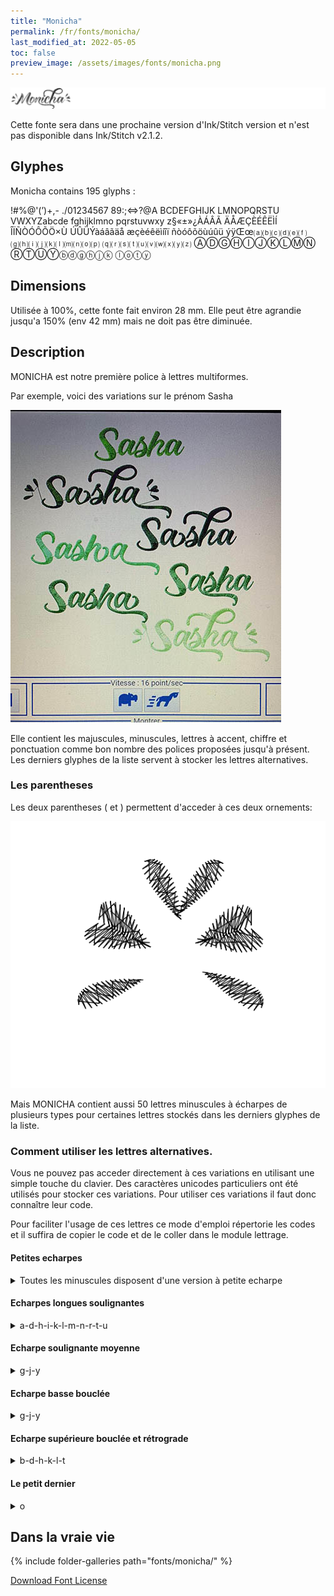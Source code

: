 ```yaml
---
title: "Monicha"
permalink: /fr/fonts/monicha/
last_modified_at: 2022-05-05
toc: false
preview_image: /assets/images/fonts/monicha.png
---
```

![monicha](/assets/images/fonts/monicha.png)


Cette fonte sera dans une prochaine version d'Ink/Stitch version et n'est pas disponible dans Ink/Stitch v2.1.2.

## Glyphes 
Monicha contains 195 glyphs :
	
!#%@'(’)+,-
./01234567
89:;<=>?@A
BCDEFGHIJK
LMNOPQRSTU
VWXYZabcde
fghijklmno
pqrstuvwxy
z§«±»¿ÀÁÂÃ
ÄÅÆÇÈÉÊËÌÍ
ÎÏÑÒÓÔÕÖ×Ù
ÚÛÜÝàáâãäå
æçèéêëìíîï
ñòóôõöùúûü
ýÿŒœ⒜⒝⒞⒟⒠⒡
⒢⒣⒤⒥⒦⒧⒨⒩⒪⒫
⒬⒭⒮⒯⒰⒱⒲⒳⒴⒵
ⒶⒹⒼⒽⒾⒿⓀⓁⓂⓃ
ⓇⓉⓊⓎⓑⓓⓖⓗⓙⓚ
ⓛⓞⓣⓨ


## Dimensions

Utilisée à 100%, cette fonte fait environ 28 mm. Elle peut être agrandie jusqu'a 150% (env 42 mm) mais ne doit pas être diminuée.

## Description

MONICHA est notre première police à lettres multiformes.

Par exemple, voici des variations sur le prénom Sasha

![Alternatives](/assets/images/fonts/monicha7.jpg)

Elle contient les majuscules, minuscules, lettres à accent, chiffre et ponctuation
comme bon nombre des polices proposées jusqu'à présent. Les derniers glyphes de la liste servent à stocker les lettres alternatives.

### Les parentheses

Les deux parentheses ( et ) permettent d'acceder à ces deux ornements:

![monica parentheses](/assets/images/fonts/monicaparentheses.png)


Mais MONICHA contient aussi 50 lettres minuscules à écharpes de plusieurs types pour certaines lettres stockés dans les derniers glyphes de la liste.

### Comment utiliser les lettres alternatives.

Vous ne pouvez pas acceder directement à ces variations en utilisant une simple touche du clavier. Des caractères unicodes particuliers ont été utilisés pour stocker ces variations. Pour utiliser ces variations il faut donc connaître leur code.

Pour faciliter l'usage de ces lettres ce mode d'emploi répertorie les codes et il suffira de copier le code et de le coller dans le module lettrage.

####  Petites echarpes
<details><summary>Toutes les minuscules disposent d'une version à petite echarpe</summary>


<img src="/assets/images/fonts/monichasmallswash.jpg" alt="Petite Echarpe" title="Petite Echarpe"><br>

Que l'on obtient en utilisant un de ces codes:<br><br>

⒜	⒝	⒞	⒟	⒠	⒡<br>

⒢	⒣	⒤	⒥	⒦	<br>

⒧	⒨	⒩	⒪	⒫<br>

⒬	⒭	⒮	⒯	⒰<br>

⒱	⒲	⒳	⒴	⒵<br>
	
</details>

####  Echarpes longues soulignantes
<details><summary>  a-d-h-i-k-l-m-n-r-t-u </summary>
	
<img src="/assets/images/fonts/monichalongswash.jpg" alt="Echarpe Longue Soulignante" title="Echarpe Longue Soulignante"><br>

Ces  11 lettres disposent de plus d'une longue écharpe soulignante.<br><br>


Elles ne doivent pas être suivies, sur deux lettres, par des lettres à jambage descendant (comme g-j-p-q-y-z) 
pour des raisons de superpositions de colonnes de satin.<br><br>

On les obtient en utilisant ces codes:<br>

<pre>Ⓐ			Ⓓ

	Ⓗ	Ⓘ		Ⓚ
	
Ⓛ	Ⓜ	Ⓝ

	Ⓡ		Ⓣ	Ⓤ</pre>

</details>

#### Echarpe soulignante moyenne 

<details><summary>  g-j-y </summary>

<img src="/assets/images/fonts/monichamediumswash.png" alt="Echarpe Moyenne Soulignante" title="Echarpe Moyenne Soulignante"><br>

Ces trois lettres disposent d'une écharpe soulignante moyenne.<br><br>

Elles ne doivent pas être suivie d'une lettre à jambage descendant.<br><br>

On les obtient en utilisant ces codes:<br>

Ⓖ	Ⓙ	Ⓨ

</details>

#### Echarpe basse bouclée 
<details><summary>  g-j-y </summary>

<img src="/assets/images/fonts/monichacurly.png" alt="Echarpe Basse Bouclée" title="Echarpe Basse Bouclée"><br>

Ces trois lettres disposent  aussi d'une version à écharpes basse bouclée.<br><br>

Elles ne doivent pas être suivies d'une lettre à jambage descendant sur deux lettres.<br><br>

On les obtient en utilisant ces codes:<br>

ⓖ	ⓙ	ⓨ
	
</details>

#### Echarpe supérieure bouclée et rétrograde
<details><summary> b-d-h-k-l-t </summary>

<img src="/assets/images/fonts/monichacurlyup.png" alt="Echarpe Superieure Bouclée" title="Echarpe Superieure Bouclée"><br>

Il existe 6 lettres à écharpe supérieure bouclée et rétrograde b-d-h-k-l-t.<br><br>

Elles ne doivent pas suivre deux lettres montantes, ni une majuscule sur ces deux poisitions 
pour des raisons de superpositions de colonnes de satin.<br><br>

On les obtient en utilisant ces codes:<br>


ⓑ	ⓓ	ⓗ	ⓚ	ⓛ	ⓣ
	
</details>

#### Le petit dernier 
<details><summary> o</summary>

Il existe un o a queue droite<br>

<img src="/assets/images/fonts/monichao.png" alt="Echarpe Queue Droite" title="Echarpe Queue Droite"><br>

On l'obtient en utilisant ce code:<br>

ⓞ
</details>


##  Dans la vraie vie

{% include folder-galleries path="fonts/monicha/" %}

[Download Font License](https://github.com/inkstitch/inkstitch/tree/main/fonts/monicha/LICENSE)
